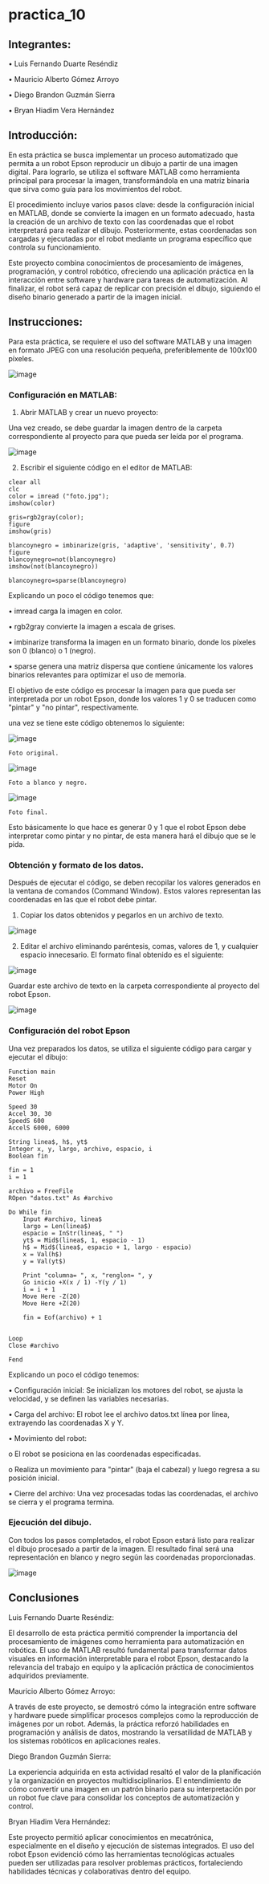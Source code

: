 # practica_10

## Integrantes:
  •	Luis Fernando Duarte Reséndiz
  
  •	Mauricio Alberto Gómez Arroyo
  
  •	Diego Brandon Guzmán Sierra
  
  •	Bryan Hiadim Vera Hernández
  
## Introducción:
En esta práctica se busca implementar un proceso automatizado que permita a un robot Epson reproducir un dibujo a partir de una imagen digital. Para lograrlo, se utiliza el software MATLAB como herramienta principal para procesar la imagen, transformándola en una matriz binaria que sirva como guía para los movimientos del robot.

El procedimiento incluye varios pasos clave: desde la configuración inicial en MATLAB, donde se convierte la imagen en un formato adecuado, hasta la creación de un archivo de texto con las coordenadas que el robot interpretará para realizar el dibujo. Posteriormente, estas coordenadas son cargadas y ejecutadas por el robot mediante un programa específico que controla su funcionamiento.

Este proyecto combina conocimientos de procesamiento de imágenes, programación, y control robótico, ofreciendo una aplicación práctica en la interacción entre software y hardware para tareas de automatización. Al finalizar, el robot será capaz de replicar con precisión el dibujo, siguiendo el diseño binario generado a partir de la imagen inicial.

## Instrucciones:
Para esta práctica, se requiere el uso del software MATLAB y una imagen en formato JPEG con una resolución pequeña, preferiblemente de 100x100 píxeles.

![image](https://github.com/user-attachments/assets/1594f6ec-c9a5-4ffd-ad4c-e01e3b420d4d)

### Configuración en MATLAB:

1.	Abrir MATLAB y crear un nuevo proyecto:

Una vez creado, se debe guardar la imagen dentro de la carpeta correspondiente al proyecto para que pueda ser leída por el programa.

![image](https://github.com/user-attachments/assets/d7f4547d-d8f0-49e4-a1f7-a2c5bf16cc33)

2.	Escribir el siguiente código en el editor de MATLAB:

```plaintext
clear all
clc
color = imread ("foto.jpg");
imshow(color)
 
gris=rgb2gray(color);
figure
imshow(gris)
 
blancoynegro = imbinarize(gris, 'adaptive', 'sensitivity', 0.7)
figure
blancoynegro=not(blancoynegro)
imshow(not(blancoynegro))
 
blancoynegro=sparse(blancoynegro)
```

Explicando un poco el código tenemos que:

  •	imread carga la imagen en color.
  
  •	rgb2gray convierte la imagen a escala de grises.
  
  •	imbinarize transforma la imagen en un formato binario, donde los píxeles son 0 (blanco) o 1 (negro).
  
  •	sparse genera una matriz dispersa que contiene únicamente los valores binarios relevantes para optimizar el uso de memoria.
  
El objetivo de este código es procesar la imagen para que pueda ser interpretada por un robot Epson, donde los valores 1 y 0 se traducen como "pintar" y "no pintar", respectivamente.

una vez se tiene este código obtenemos lo siguiente:



![image](https://github.com/user-attachments/assets/ae42b4ee-fe92-43f2-9016-d7b5250a06e7)

    Foto original.


![image](https://github.com/user-attachments/assets/a779d8f9-9d90-45ff-8b53-7ce5ea633a47)

    Foto a blanco y negro.


![image](https://github.com/user-attachments/assets/116a5bfa-b916-4ba3-95d0-773793300693)

    Foto final.



Esto básicamente lo que hace es generar 0 y 1 que el robot Epson debe interpretar como pintar y no pintar, de esta manera hará el dibujo que se le pida.

### Obtención y formato de los datos.

Después de ejecutar el código, se deben recopilar los valores generados en la ventana de comandos (Command Window). Estos valores representan las coordenadas en las que el robot debe pintar.

1.	Copiar los datos obtenidos y pegarlos en un archivo de texto.

![image](https://github.com/user-attachments/assets/d67f1522-27a0-4f23-882e-a7d1d3d179e8)

2.	Editar el archivo eliminando paréntesis, comas, valores de 1, y cualquier espacio innecesario. El formato final obtenido es el siguiente:

![image](https://github.com/user-attachments/assets/951f182e-2db2-49e7-a165-ade667b7529b)

Guardar este archivo de texto en la carpeta correspondiente al proyecto del robot Epson.

![image](https://github.com/user-attachments/assets/60960f7d-8d92-4072-9d56-76b42d22b672)

### Configuración del robot Epson
Una vez preparados los datos, se utiliza el siguiente código para cargar y ejecutar el dibujo:

```plaintext
Function main
Reset
Motor On
Power High

Speed 30
Accel 30, 30
SpeedS 600
AccelS 6000, 6000

String linea$, h$, yt$
Integer x, y, largo, archivo, espacio, i
Boolean fin

fin = 1
i = 1

archivo = FreeFile
ROpen "datos.txt" As #archivo

Do While fin
	Input #archivo, linea$
	largo = Len(linea$)
	espacio = InStr(linea$, " ")
	yt$ = Mid$(linea$, 1, espacio - 1)
	h$ = Mid$(linea$, espacio + 1, largo - espacio)
	x = Val(h$)
	y = Val(yt$)
	
	Print "columna= ", x, "renglon= ", y
	Go inicio +X(x / 1) -Y(y / 1)
	i = i + 1
	Move Here -Z(20)
	Move Here +Z(20)
	
	fin = Eof(archivo) + 1
	
	
Loop
Close #archivo

Fend

```

Explicando un poco el código tenemos:

•	Configuración inicial: Se inicializan los motores del robot, se ajusta la velocidad, y se definen las variables necesarias.

•	Carga del archivo: El robot lee el archivo datos.txt línea por línea, extrayendo las coordenadas X y Y.

•	Movimiento del robot:

o	El robot se posiciona en las coordenadas especificadas.

o	Realiza un movimiento para "pintar" (baja el cabezal) y luego regresa a su posición inicial.

•	Cierre del archivo: Una vez procesadas todas las coordenadas, el archivo se cierra y el programa termina.



 ### Ejecución del dibujo.
 
Con todos los pasos completados, el robot Epson estará listo para realizar el dibujo procesado a partir de la imagen. El resultado final será una representación en blanco y negro según las coordenadas proporcionadas.

![image](https://github.com/user-attachments/assets/48c2af80-47ac-4da0-bb3e-f54d50a1f4bb)


## Conclusiones  

Luis Fernando Duarte Reséndiz:

El desarrollo de esta práctica permitió comprender la importancia del procesamiento de imágenes como herramienta para automatización en robótica. El uso de MATLAB resultó fundamental para transformar datos visuales en información interpretable para el robot Epson, destacando la relevancia del trabajo en equipo y la aplicación práctica de conocimientos adquiridos previamente.  

Mauricio Alberto Gómez Arroyo:

A través de este proyecto, se demostró cómo la integración entre software y hardware puede simplificar procesos complejos como la reproducción de imágenes por un robot. Además, la práctica reforzó habilidades en programación y análisis de datos, mostrando la versatilidad de MATLAB y los sistemas robóticos en aplicaciones reales.  

Diego Brandon Guzmán Sierra:

La experiencia adquirida en esta actividad resaltó el valor de la planificación y la organización en proyectos multidisciplinarios. El entendimiento de cómo convertir una imagen en un patrón binario para su interpretación por un robot fue clave para consolidar los conceptos de automatización y control.  

Bryan Hiadim Vera Hernández:

Este proyecto permitió aplicar conocimientos en mecatrónica, especialmente en el diseño y ejecución de sistemas integrados. El uso del robot Epson evidenció cómo las herramientas tecnológicas actuales pueden ser utilizadas para resolver problemas prácticos, fortaleciendo habilidades técnicas y colaborativas dentro del equipo.  







